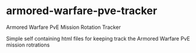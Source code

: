 # armored-warfare-pve-tracker
Armored Warfare PvE Mission Rotation Tracker

Simple self containing html files for keeping track the Armored Warfare PvE mission rotrations
